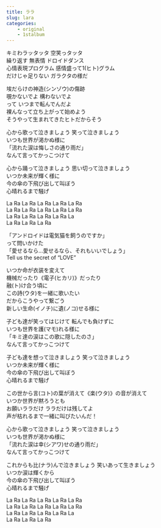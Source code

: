 ```yaml
---
title: ララ
slug: lara
categories: 
    - original
    - 1stalbum
---
```


キミわラッタッタ 空笑っタッタ  
繰り返す 無表情 ドロイドダンス  
心情表現プログラム 感情盛って1(ヒト)グラム  
だけじゃ足りない ガラクタの様だ  

埃だらけの神造(シンゾウ)の傷跡  
覗かないでよ 構わないでよ  
って いつまで転んでんだよ  
裸んなって立ち上がって始めよう  
そうやって生まれてきたヒトだからそう  

心から歌って泣きましょう 笑って泣きましょう  
いつも世界が渇かぬ様に  
「流れた涙は悔しさの通り雨だ」  
なんて言ってかっこつけて  

心から踊って泣きましょう 思い切って泣きましょう  
いつか未来が輝く様に  
今の傘の下飛び出して叫ぼう  
心晴れるまで騒げ  

La Ra La Ra La Ra La Ra La Ra  
La Ra La Ra La Ra La Ra La Ra  
La Ra La Ra La Ra La Ra La  
La Ra La Ra La Ra  

「アンドロイドは電気猫を飼うのですか」  
って問いかけた  
「愛せるなら…愛せるなら、それもいいでしょう」  
Tell us the secret of “LOVE”  

いつか命が衣装を変えて  
機械だったり《電子(ヒカリ)》だったり  
融(ト)け合う頃に  
この詩(ウタ)を一緒に歌いたい  
だからこうやって繋ごう  
新しい生命(イノチ)に遺(ノコ)せる様に  

子ども達が笑ってはじけて 転んでも負けずに  
いつも世界を護(マモ)れる様に  
「キミ達の涙はこの歌に隠したのさ」  
なんて言ってかっこつけて  

子ども達を想って泣きましょう 笑って泣きましょう  
いつか未来が輝く様に  
今の傘の下飛び出して叫ぼう  
心晴れるまで騒げ  

この世から言(コト)の葉が消えて《楽(ウタ)》の音が消えて  
いつか世界が黙ろうとも  
お願いララだけ ララだけは残してよ  
声が枯れるまで一緒に叫びたいんだ！  

心から歌って泣きましょう 笑って泣きましょう  
いつも世界が渇かぬ様に  
「流れた涙は幸(シアワ)せの通り雨だ」  
なんて言ってかっこつけて  

これからも比(ナラ)んで泣きましょう 笑いあって生きましょう  
いつか涙は輝くから  
今の傘の下飛び出して叫ぼう  
心晴れるまで騒げ  

La Ra La Ra La Ra La Ra La Ra  
La Ra La Ra La Ra La Ra La Ra  
La Ra La Ra La Ra La Ra La  
La Ra La Ra La Ra  